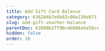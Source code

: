 ```yaml
---
title: Add Gift Card Balance
category: 636284b7e6b02c00a136e873
slug: add-gift-voucher-balance
parentDoc: 63990b2ff90ceb006a5e59cc
hidden: false
order: 10
---
```


